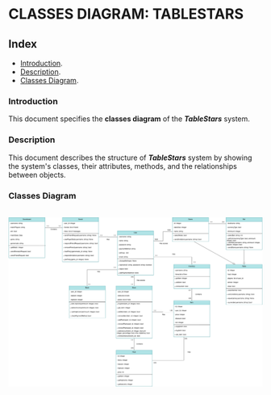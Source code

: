 <div aling="justify">

# CLASSES DIAGRAM: TABLESTARS

## Index
  - [Introduction](#introduction).
  - [Description](#description).
  - [Classes Diagram](#classes-diagram).

### Introduction
This document specifies the __classes diagram__ of the _**TableStars**_ system.

### Description
This document describes the structure of _**TableStars**_ system by showing the system's classes, their attributes, methods, and the relationships between objects.
  
### Classes Diagram

 <div align="center">
  </br>
  <img src="https://github.com/samugd17/proyecto-ets/blob/develop/doc/img/Tablestars_Classes.png"/>
  </br>
 </div>

</div>
